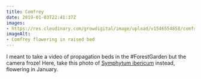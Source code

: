 ```yaml
---
title: Comfrey
date: 2019-01-03T22:41:37Z
images: 
- https://res.cloudinary.com/growdigital/image/upload/v1546554858/comfrey-479A2FE3.jpg
imageAlt: 
- Comfrey flowering in raised bed
---
```


I meant to take a video of propagation beds in the #ForestGarden but the camera froze! Here, take this photo of [Symphytum ibericum](https://www.rhs.org.uk/Plants/75444/i-Symphytum-ibericum-i/Details) instead, flowering in January.
